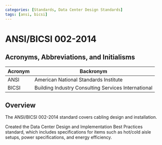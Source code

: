 ```yaml
---
categories: [Standards, Data Center Design Standards]
tags: [ansi, bicsi]
---
```


# ANSI/BICSI 002-2014

## Acronyms, Abbreviations, and Initialisms

| Acronym | Backronym |
| - | - |
| ANSI | American National Standards Institute |
| BICSI | Building Industry Consulting Services International |

## Overview

The ANSI/BICSI 002-2014 standard covers cabling design and installation.

Created the Data Center Design and Implementation Best Practices standard, which includes specifications for items such as hot/cold aisle setups, power specifications, and energy efficiency.
